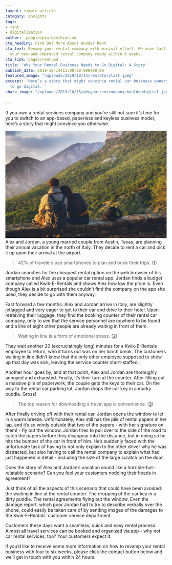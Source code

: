 ```yaml
---
layout: simple-article
category: Insights
tags:
- rent
- digitalization
author: _people/pia-benthien.md
cta_heading: Find Out More About Wunder Rent
cta_text: Revamp your rental company with minimal effort. We move fast - let's get
  your new-and-improved rental company ready within 6 weeks.
cta_link: pages/rent.md
title: 'Why Your Rental Business Needs to Go Digital: A Story'
publish_date: 2019-10-14T11:00:00.000+00:00
featured_image: "/uploads/2019/10/14/rentstorylist.jpeg"
excerpt: 'Here’s a story that might convince rental car business owners it''s time
  to go digital. '
share_image: "/uploads/2019/10/15/whyyourrentcompanyshouldgodigital.jpg"

---
```

If you own a rental services company and you’re still not sure it’s time for you to switch to an app-based, paperless and keyless business model, here’s a story that might convince you otherwise.

![A couple of travelers sitting together in front of a mountain.](/uploads/2019/10/14/rentstorybody.jpg)Alex and Jordan, a young married couple from Austin, Texas, are planning their annual vacation in the north of Italy. They decide to rent a car and pick it up upon their arrival at the airport.

> 42% of travelers use smartphones to plan and book their trips. ([1](http://ir.tripadvisor.com/news-releases/news-release-details/tripadvisor-study-reveals-42-travelers-worldwide-use-smartphones))

Jordan searches for the cheapest rental option on the web browser of his smartphone and Alex uses a popular car rental app. Jordan finds a budget company called Kwik-E-Rentals and shows Alex how low the price is. Even though Alex is a bit surprised she couldn’t find the company on the app she used, they decide to go with them anyway.

Fast forward a few months: Alex and Jordan arrive in Italy, are slightly jetlagged and very eager to get to their car and drive to their hotel. Upon retrieving their luggage, they find the booking counter of their rental car company, only to see that the service personnel are nowhere to be found and a line of eight other people are already waiting in front of them.

> Waiting in line is a form of emotional stress. ([2](https://www.nytimes.com/2012/08/19/opinion/sunday/why-waiting-in-line-is-torture.html))

They wait another 20 (excruciatingly long) minutes for a Kwik-E-Rentals employee to return, who it turns out was on her lunch break. The customers waiting in line didn’t know that the only other employee supposed to show up that day was sick, leaving the service counter short-staffed.

Another hour goes by, and at that point, Alex and Jordan are thoroughly annoyed and exhausted. Finally, it’s their turn at the counter. After filling out a massive pile of paperwork, the couple gets the keys to their car. On the way to the rental car parking lot, Jordan drops the car key in a murky puddle. Gross!

> The top reason for downloading a travel app is convenience. ([3](https://www.thinkwithgoogle.com/advertising-channels/apps/app-marketing-travel-consumer-journey/))

After finally driving off with their rental car, Jordan opens the window to let in a warm breeze. Unfortunately, Alex still has the pile of rental papers in her lap, and it’s so windy outside that two of the papers - with her signature on them! - fly out the window. Jordan tries to pull over to the side of the road to catch the papers before they disappear into the distance, but in doing so he hits the bumper of the car in front of him. He’s suddenly faced with the unfortunate task of having to not only explain to the other driver why he was distracted, but also having to call the rental company to explain what had just happened in detail - including the size of the large scratch on the door.

Does the story of Alex and Jordan’s vacation sound like a horrible-but-relatable scenario? Can you feel your customers nodding their heads in agreement?

Just think of all the aspects of this scenario that could have been avoided: the waiting in line at the rental counter. The dropping of the car key in a dirty puddle. The rental agreements flying out the window. Even the damage report, which poor Jordan had to try to describe verbally over the phone, could easily be taken care of by sending images of the damages to the Kwik-E-Rentals’ customer service department.

Customers these days want a seamless, quick and easy rental process. Almost all travel services can be booked and organized via app - why not car rental services, too? Your customers expect it.

If you’d like to receive some more information on how to revamp your rental business with four to six weeks, please click the contact button below and we’ll get in touch with you within 24 hours.